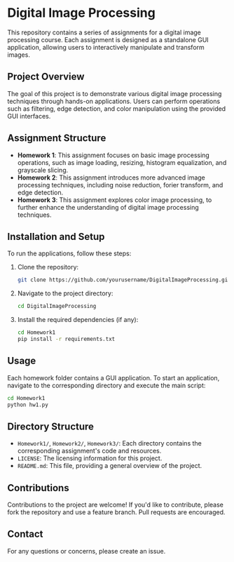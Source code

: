 # Digital Image Processing

This repository contains a series of assignments for a digital image processing course. Each assignment is designed as a standalone GUI application, allowing users to interactively manipulate and transform images.

## Project Overview

The goal of this project is to demonstrate various digital image processing techniques through hands-on applications. Users can perform operations such as filtering, edge detection, and color manipulation using the provided GUI interfaces.

## Assignment Structure

- **Homework 1**: This assignment focuses on basic image processing operations, such as image loading, resizing, histogram equalization, and grayscale slicing.
- **Homework 2**: This assignment introduces more advanced image processing techniques, including noise reduction, forier transform, and edge detection.
- **Homework 3**: This assignment explores color image processing, to further enhance the understanding of digital image processing techniques.

## Installation and Setup

To run the applications, follow these steps:

1. Clone the repository:
   ```bash
   git clone https://github.com/yourusername/DigitalImageProcessing.git
   ```

2. Navigate to the project directory:
   ```bash
   cd DigitalImageProcessing
   ```

3. Install the required dependencies (if any):
   ```bash
   cd Homework1
   pip install -r requirements.txt
   ```

## Usage

Each homework folder contains a GUI application. To start an application, navigate to the corresponding directory and execute the main script:

```bash
cd Homework1
python hw1.py
```

## Directory Structure

- `Homework1/`, `Homework2/`, `Homework3/`: Each directory contains the corresponding assignment's code and resources.
- `LICENSE`: The licensing information for this project.
- `README.md`: This file, providing a general overview of the project.

## Contributions

Contributions to the project are welcome! If you'd like to contribute, please fork the repository and use a feature branch. Pull requests are encouraged.

## Contact

For any questions or concerns, please create an issue.
